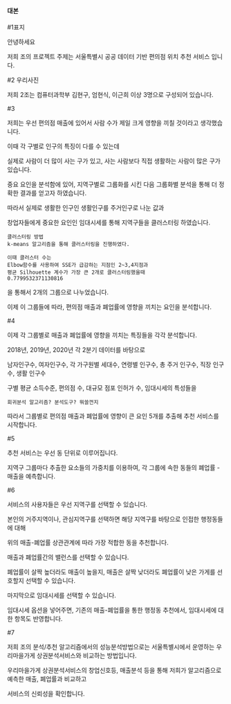 #### 대본



#1표지

안녕하세요 

저희 조의 프로젝트 주제는 서울특별시 공공 데이터 기반 편의점 위치 추천 서비스 입니다.



#2 우리사진

저희 2조는 컴퓨터과학부 김현구, 엄현식, 이근희 이상 3명으로 구성되어 있습니다.



#3

저희는 우선 편의점 매출에 있어서 사람 수가 제일 크게 영향을 끼칠 것이라고 생각했습니다.

이때 각 구별로 인구의 특징이 다를 수 있는데

실제로 사람이 더 많이 사는 구가 있고,  사는 사람보다 직접 생활하는 사람이 많은 구가 있습니다.



중요 요인을 분석함에 있어, 지역구별로 그룹화를 시킨 다음 그룹화별 분석을 통해 더 정확한 결과를 얻고자 하였습니다.



따라서 실제로 생활한 인구인 생활인구를 주거인구로 나눈 값과 

창업자들에게 중요한 요인인 임대시세를 통해 지역구들을 클러스터링 하였습니다.

````
클러스터링 방법
k-means 알고리즘을 통해 클러스터링을 진행하였다.

이때 클러스터 수는
Elbow함수를 사용하여 SSE가 급감하는 지점인 2~3,4지점과
평균 Silhouette 계수가 가장 큰 2개로 클러스터링했을때
0.7799532371130816
````

을 통해서 2개의 그룹으로 나누었습니다.

이제 이 그룹들에 따라, 편의점 매출과 폐업률에 영향을 끼치는 요인을 분석합니다.



#4

이제 각 그룹별로 매출과 폐업률에 영향을 끼치는 특징들을 각각 분석합니다.

2018년, 2019년, 2020년 각 2분기 데이터를 바탕으로

남자인구수, 여자인구수, 각 가구원별 세대수, 연령별 인구수, 총 주거 인구수, 직장 인구수,  생활 인구수

구별 평균 소득수준, 편의점 수, 대규모 점포 인허가 수, 임대시세의 특성들을 

````
회귀분석 알고리즘? 분석도구? 뭐쓸껀지
````

따라서 그룹별로 편의점 매출과 폐업률에 영향이 큰 요인 5개를 추출해 추천 서비스를 시작합니다.



#5

추천 서비스는 우선 동 단위로 이루어집니다.

지역구 그룹마다 추출한 요소들의 가중치를 이용하여, 각 그룹에 속한 동들의 폐업률 - 매출을 예측합니다.



#6

서비스의 사용자들은 우선 지역구를 선택할 수 있습니다. 

본인의 거주지역이나, 관심지역구를 선택하면 해당 지역구를 바탕으로 인접한 행정동들에 대해

위의 매출-폐업률 상관관계에 따라 가장 적합한 동을 추천합니다.



 매출과 폐업률간의 밸런스를 선택할 수 있습니다.

폐업률이 살짝 높더라도 매출이 높을지, 매출은 살짝 낮더라도 폐업률이 낮은 가게를 선호할지 선택할 수 있습니다. 



마지막으로 임대시세를 선택할 수 있습니다.

임대시세 옵션을 넣어주면, 기존의 매출-폐업률을 통한 행정동 추천에서, 임대시세에 대한 항목도 반영합니다.





#7 

저희 조의 분석/추천 알고리즘에서의 성능분석방법으로는 서울특별시에서 운영하는 우리마을가게 상권분석서비스와 비교하는 방법입니다. 

우리마을가게 상권분석서비스의 창업신호등, 매출분석 등을 통해 저희가 알고리즘으로 예측한 매출, 폐업률과 비교하고

서비스의 신뢰성을 확인합니다.

